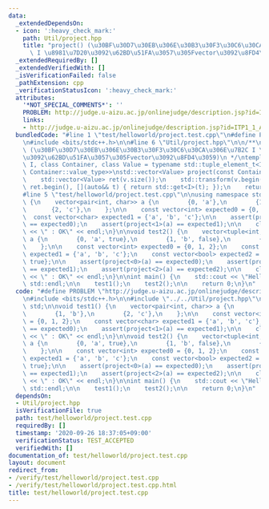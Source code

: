 ```yaml
---
data:
  _extendedDependsOn:
  - icon: ':heavy_check_mark:'
    path: Util/project.hpp
    title: "project() (\u30BF\u30D7\u30EB\u306E\u30B3\u30F3\u30C6\u30CA\u306E\u7B2C\
      \ I \u8981\u7D20\u3092\u62BD\u51FA\u3057\u305Fvector\u3092\u8FD4\u3059)"
  _extendedRequiredBy: []
  _extendedVerifiedWith: []
  _isVerificationFailed: false
  _pathExtension: cpp
  _verificationStatusIcon: ':heavy_check_mark:'
  attributes:
    '*NOT_SPECIAL_COMMENTS*': ''
    PROBLEM: http://judge.u-aizu.ac.jp/onlinejudge/description.jsp?id=ITP1_1_A
    links:
    - http://judge.u-aizu.ac.jp/onlinejudge/description.jsp?id=ITP1_1_A
  bundledCode: "#line 1 \"test/helloworld/project.test.cpp\"\n#define PROBLEM \"http://judge.u-aizu.ac.jp/onlinejudge/description.jsp?id=ITP1_1_A\"\
    \n#include <bits/stdc++.h>\n\n#line 6 \"Util/project.hpp\"\n\n/**\n * @brief project()\
    \ (\u30BF\u30D7\u30EB\u306E\u30B3\u30F3\u30C6\u30CA\u306E\u7B2C I \u8981\u7D20\
    \u3092\u62BD\u51FA\u3057\u305Fvector\u3092\u8FD4\u3059)\n */\ntemplate <size_t\
    \ I, class Container, class Value = typename std::tuple_element_t<I, typename\
    \ Container::value_type>>\nstd::vector<Value> project(const Container& v) {\n\
    \    std::vector<Value> ret(v.size());\n    std::transform(v.begin(), v.end(),\
    \ ret.begin(), [](auto&& t) { return std::get<I>(t); });\n    return ret;\n}\n\
    #line 5 \"test/helloworld/project.test.cpp\"\n\nusing namespace std;\n\nvoid test1()\
    \ {\n    vector<pair<int, char>> a {\n        {0, 'a'},\n        {1, 'b'},\n \
    \       {2, 'c'},\n    };\n\n    const vector<int> expected0 = {0, 1, 2};\n  \
    \  const vector<char> expected1 = {'a', 'b', 'c'};\n\n    assert(project<0>(a)\
    \ == expected0);\n    assert(project<1>(a) == expected1);\n\n    clog << __func__\
    \ << \" : OK\" << endl;\n}\n\nvoid test2() {\n    vector<tuple<int, char, bool>>\
    \ a {\n        {0, 'a', true},\n        {1, 'b', false},\n        {2, 'c', true},\n\
    \    };\n\n    const vector<int> expected0 = {0, 1, 2};\n    const vector<char>\
    \ expected1 = {'a', 'b', 'c'};\n    const vector<bool> expected2 = {true, false,\
    \ true};\n\n    assert(project<0>(a) == expected0);\n    assert(project<1>(a)\
    \ == expected1);\n    assert(project<2>(a) == expected2);\n\n    clog << __func__\
    \ << \" : OK\" << endl;\n}\n\nint main() {\n    std::cout << \"Hello World\" <<\
    \ std::endl;\n\n    test1();\n    test2();\n\n    return 0;\n}\n"
  code: "#define PROBLEM \"http://judge.u-aizu.ac.jp/onlinejudge/description.jsp?id=ITP1_1_A\"\
    \n#include <bits/stdc++.h>\n\n#include \"../../Util/project.hpp\"\n\nusing namespace\
    \ std;\n\nvoid test1() {\n    vector<pair<int, char>> a {\n        {0, 'a'},\n\
    \        {1, 'b'},\n        {2, 'c'},\n    };\n\n    const vector<int> expected0\
    \ = {0, 1, 2};\n    const vector<char> expected1 = {'a', 'b', 'c'};\n\n    assert(project<0>(a)\
    \ == expected0);\n    assert(project<1>(a) == expected1);\n\n    clog << __func__\
    \ << \" : OK\" << endl;\n}\n\nvoid test2() {\n    vector<tuple<int, char, bool>>\
    \ a {\n        {0, 'a', true},\n        {1, 'b', false},\n        {2, 'c', true},\n\
    \    };\n\n    const vector<int> expected0 = {0, 1, 2};\n    const vector<char>\
    \ expected1 = {'a', 'b', 'c'};\n    const vector<bool> expected2 = {true, false,\
    \ true};\n\n    assert(project<0>(a) == expected0);\n    assert(project<1>(a)\
    \ == expected1);\n    assert(project<2>(a) == expected2);\n\n    clog << __func__\
    \ << \" : OK\" << endl;\n}\n\nint main() {\n    std::cout << \"Hello World\" <<\
    \ std::endl;\n\n    test1();\n    test2();\n\n    return 0;\n}\n"
  dependsOn:
  - Util/project.hpp
  isVerificationFile: true
  path: test/helloworld/project.test.cpp
  requiredBy: []
  timestamp: '2020-09-26 18:37:05+09:00'
  verificationStatus: TEST_ACCEPTED
  verifiedWith: []
documentation_of: test/helloworld/project.test.cpp
layout: document
redirect_from:
- /verify/test/helloworld/project.test.cpp
- /verify/test/helloworld/project.test.cpp.html
title: test/helloworld/project.test.cpp
---
```

